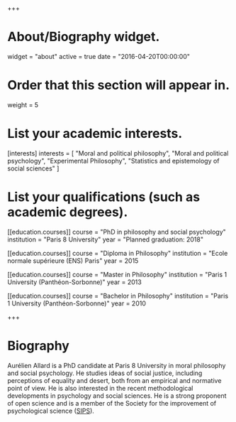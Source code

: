 +++
# About/Biography widget.
widget = "about"
active = true
date = "2016-04-20T00:00:00"

# Order that this section will appear in.
weight = 5

# List your academic interests.
[interests]
  interests = [
    "Moral and political philosophy",
    "Moral and political psychology",
    "Experimental Philosophy",
    "Statistics and epistemology of social sciences"
  ]

# List your qualifications (such as academic degrees).
[[education.courses]]
  course = "PhD in philosophy and social psychology"
  institution = "Paris 8 University"
  year = "Planned graduation: 2018"

[[education.courses]]
  course = "Diploma in Philosophy"
  institution = "Ecole normale supérieure (ENS) Paris"
  year = 2015

[[education.courses]]
  course = "Master in Philosophy"
  institution = "Paris 1 University (Panthéon-Sorbonne)"
  year = 2013

[[education.courses]]
  course = "Bachelor in Philosophy"
  institution = "Paris 1 University (Panthéon-Sorbonne)"
  year = 2010
 
+++

# Biography

Aurélien Allard is a PhD candidate at Paris 8 University in moral philosophy and social psychology. He studies ideas of social justice, including perceptions of equality and desert, both from an empirical and normative point of view. He is also interested in the recent methodological developments in psychology and social sciences. He is a strong proponent of open science and is a member of the Society for the improvement of psychological science ([SIPS](https://improvingpsych.org/)).



